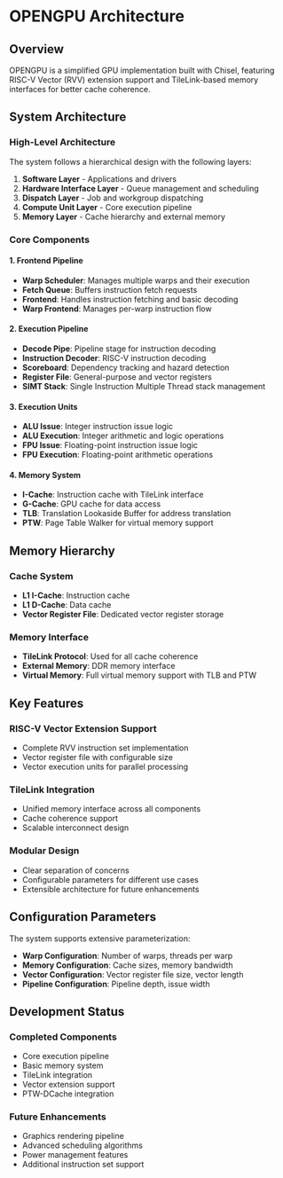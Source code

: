 # OPENGPU Architecture

## Overview

OPENGPU is a simplified GPU implementation built with Chisel, featuring RISC-V Vector (RVV) extension support and TileLink-based memory interfaces for better cache coherence.

## System Architecture

### High-Level Architecture

The system follows a hierarchical design with the following layers:

1. **Software Layer** - Applications and drivers
2. **Hardware Interface Layer** - Queue management and scheduling
3. **Dispatch Layer** - Job and workgroup dispatching
4. **Compute Unit Layer** - Core execution pipeline
5. **Memory Layer** - Cache hierarchy and external memory

### Core Components

#### 1. Frontend Pipeline
- **Warp Scheduler**: Manages multiple warps and their execution
- **Fetch Queue**: Buffers instruction fetch requests
- **Frontend**: Handles instruction fetching and basic decoding
- **Warp Frontend**: Manages per-warp instruction flow

#### 2. Execution Pipeline
- **Decode Pipe**: Pipeline stage for instruction decoding
- **Instruction Decoder**: RISC-V instruction decoding
- **Scoreboard**: Dependency tracking and hazard detection
- **Register File**: General-purpose and vector registers
- **SIMT Stack**: Single Instruction Multiple Thread stack management

#### 3. Execution Units
- **ALU Issue**: Integer instruction issue logic
- **ALU Execution**: Integer arithmetic and logic operations
- **FPU Issue**: Floating-point instruction issue logic
- **FPU Execution**: Floating-point arithmetic operations

#### 4. Memory System
- **I-Cache**: Instruction cache with TileLink interface
- **G-Cache**: GPU cache for data access
- **TLB**: Translation Lookaside Buffer for address translation
- **PTW**: Page Table Walker for virtual memory support

## Memory Hierarchy

### Cache System
- **L1 I-Cache**: Instruction cache
- **L1 D-Cache**: Data cache
- **Vector Register File**: Dedicated vector register storage

### Memory Interface
- **TileLink Protocol**: Used for all cache coherence
- **External Memory**: DDR memory interface
- **Virtual Memory**: Full virtual memory support with TLB and PTW

## Key Features

### RISC-V Vector Extension Support
- Complete RVV instruction set implementation
- Vector register file with configurable size
- Vector execution units for parallel processing

### TileLink Integration
- Unified memory interface across all components
- Cache coherence support
- Scalable interconnect design

### Modular Design
- Clear separation of concerns
- Configurable parameters for different use cases
- Extensible architecture for future enhancements

## Configuration Parameters

The system supports extensive parameterization:

- **Warp Configuration**: Number of warps, threads per warp
- **Memory Configuration**: Cache sizes, memory bandwidth
- **Vector Configuration**: Vector register file size, vector length
- **Pipeline Configuration**: Pipeline depth, issue width

## Development Status

### Completed Components
- Core execution pipeline
- Basic memory system
- TileLink integration
- Vector extension support
- PTW-DCache integration

### Future Enhancements
- Graphics rendering pipeline
- Advanced scheduling algorithms
- Power management features
- Additional instruction set support 
